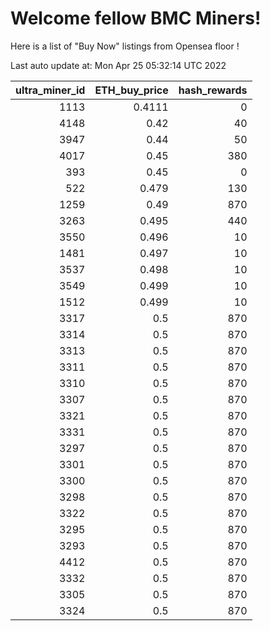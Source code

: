 # Welcome fellow BMC Miners!
Here is a list of "Buy Now" listings from Opensea floor !


Last auto update at: Mon Apr 25 05:32:14 UTC 2022


|   ultra_miner_id |   ETH_buy_price |   hash_rewards |
|-----------------:|----------------:|---------------:|
|             1113 |          0.4111 |              0 |
|             4148 |          0.42   |             40 |
|             3947 |          0.44   |             50 |
|             4017 |          0.45   |            380 |
|              393 |          0.45   |              0 |
|              522 |          0.479  |            130 |
|             1259 |          0.49   |            870 |
|             3263 |          0.495  |            440 |
|             3550 |          0.496  |             10 |
|             1481 |          0.497  |             10 |
|             3537 |          0.498  |             10 |
|             3549 |          0.499  |             10 |
|             1512 |          0.499  |             10 |
|             3317 |          0.5    |            870 |
|             3314 |          0.5    |            870 |
|             3313 |          0.5    |            870 |
|             3311 |          0.5    |            870 |
|             3310 |          0.5    |            870 |
|             3307 |          0.5    |            870 |
|             3321 |          0.5    |            870 |
|             3331 |          0.5    |            870 |
|             3297 |          0.5    |            870 |
|             3301 |          0.5    |            870 |
|             3300 |          0.5    |            870 |
|             3298 |          0.5    |            870 |
|             3322 |          0.5    |            870 |
|             3295 |          0.5    |            870 |
|             3293 |          0.5    |            870 |
|             4412 |          0.5    |            870 |
|             3332 |          0.5    |            870 |
|             3305 |          0.5    |            870 |
|             3324 |          0.5    |            870 |